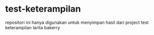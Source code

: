 # test-keterampilan
 repositori ini hanya digunakan untuk menyimpan hasil dari project test keterampilan larita bakerry
